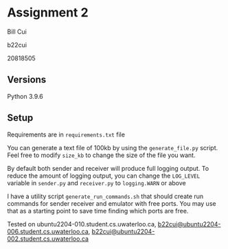 # Assignment 2
Bill Cui

b22cui

20818505
## Versions
Python 3.9.6

## Setup
Requirements are in `requirements.txt` file

You can generate a text file of 100kb by using the `generate_file.py` script. Feel free to modify `size_kb` to change the size of the file you want.

By default both sender and receiver will produce full logging output.
To reduce the amount of logging output, you can change the `LOG_LEVEL` variable in `sender.py` and `receiver.py` to `logging.WARN` or above

I have a utility script `generate_run_commands.sh` that should create run commands for sender receiver and emulator with free ports. You may use that as a starting point to save time finding which ports are free.

Tested on ubuntu2204-010.student.cs.uwaterloo.ca, b22cui@ubuntu2204-006.student.cs.uwaterloo.ca, b22cui@ubuntu2204-002.student.cs.uwaterloo.ca

